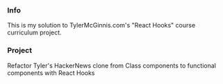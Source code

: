 ### Info

This is my solution to TylerMcGinnis.com's "React Hooks" course curriculum project.

### Project

Refactor Tyler's HackerNews clone from Class components to functional components with React Hooks
